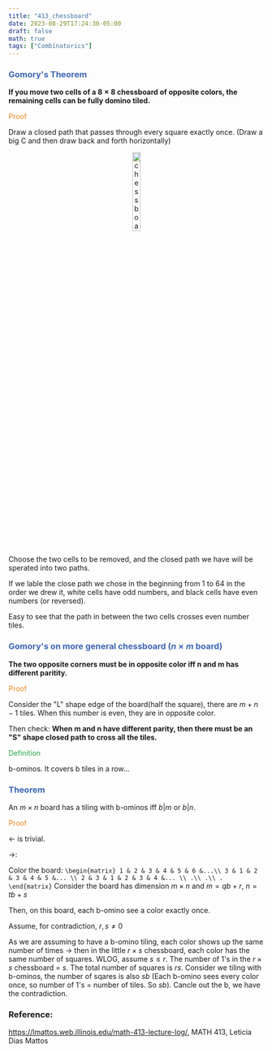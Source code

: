 ```yaml
---
title: "413_chessboard"
date: 2023-08-29T17:24:30-05:00
draft: false
math: true
tags: ["Combinatorics"]
---
```

### <span style="color:#3c66b5">Gomory's Theorem</span>

**If you move two cells of a $8 \times 8$ chessboard of opposite colors, the remaining cells can be fully domino tiled.** 

<span style="color:#eb861c">Proof</span>



Draw a closed path that passes through every square exactly once. (Draw a big C and then draw back and forth horizontally)


<center>
  <figure>
    <img src="https://raw.githubusercontent.com/helloboyxxx/images-for-notes/master/uPic/chessboard-theorem-red.png" alt="chessboard-theorem-red" style="width: 20%;" />
  </figure>
</center>

Choose the two cells to be removed, and the closed path we have will be sperated into two paths. 

If we lable the close path we chose in the beginning from 1 to 64 in the order we drew it, white cells have odd numbers, and black cells have even numbers (or reversed).

Easy to see that the path in between the two cells crosses even number tiles. 



### <span style="color:#3c66b5">Gomory's on more general chessboard ($n \times m$ board)</span>

**The two opposite corners must be in opposite color iff n and m has different paritity.** 

<span style="color:#eb861c">Proof</span>

Consider the "L" shape edge of the board(half the square), there are $m + n - 1$ tiles. When this number is even, they are in opposite color. 

Then check: **When m and n have different parity, then there must be an "S" shape closed path to cross all the tiles.** 



<span style="color:#28a745">Definition</span>

b-ominos. It covers b tiles in a row...


### <span style="color:#3c66b5">Theorem</span>

An $m \times n$ board has a tiling with b-ominos iff $b|m$ or $b|n$. 

<span style="color:#eb861c">Proof</span>

$\leftarrow$ is trivial. 

$\rightarrow$: 

Color the board: 
`
\begin{matrix}
1 & 2 & 3 & 4 & 5 & 6 &...\\
3 & 1 & 2 & 3 & 4 & 5 &... \\
2 & 3 & 1 & 2 & 3 & 4 &... \\
.\\
.\\
.
\end{matrix}
`
Consider the board has dimension $m \times n$ and $m = qb + r$, $n = tb + s$

Then, on this board, each b-omino see a color exactly once. 

Assume, for contradiction, $r, s \neq 0$

As we are assuming to have a b-omino tiling, each color shows up the same number of times $\rightarrow$ then in the little $r \times s$ chessboard, each color has the same number of squares.
WLOG, assume $s \leq r$. The number of 1's in the $r \times s$ chessboard = $s$.
The total number of squares is $rs$. Consider we tiling with b-ominos, the number of sqares is also $sb$ (Each b-omino sees every color once, so number of 1's = number of tiles. So $sb$). Cancle out the b, we have the contradiction.


### Reference:

https://lmattos.web.illinois.edu/math-413-lecture-log/, MATH 413, Leticia Dias Mattos

